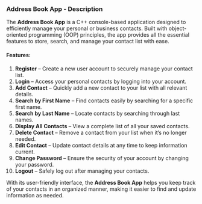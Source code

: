 ### Address Book App - Description

The **Address Book App** is a C++ console-based application designed to efficiently manage your personal or business contacts. Built with object-oriented programming (OOP) principles, the app provides all the essential features to store, search, and manage your contact list with ease.

#### Features:
1. **Register** – Create a new user account to securely manage your contact list.
2. **Login** – Access your personal contacts by logging into your account.
3. **Add Contact** – Quickly add a new contact to your list with all relevant details.
4. **Search by First Name** – Find contacts easily by searching for a specific first name.
5. **Search by Last Name** – Locate contacts by searching through last names.
6. **Display All Contacts** – View a complete list of all your saved contacts.
7. **Delete Contact** – Remove a contact from your list when it’s no longer needed.
8. **Edit Contact** – Update contact details at any time to keep information current.
9. **Change Password** – Ensure the security of your account by changing your password.
10. **Logout** – Safely log out after managing your contacts.

With its user-friendly interface, the **Address Book App** helps you keep track of your contacts in an organized manner, making it easier to find and update information as needed.
